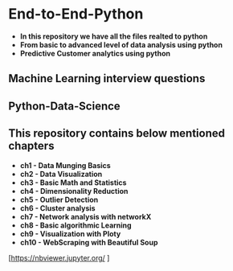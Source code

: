 # End-to-End-Python

- **In this repository we have all the files realted to python**
- **From basic to advanced level of data analysis using python**
- **Predictive Customer analytics using python**

## Machine Learning interview questions
## Python-Data-Science
## This repository contains below mentioned chapters
- **ch1 - Data Munging Basics**
- **ch2 - Data Visualization**
- **ch3 - Basic Math and Statistics**
- **ch4 - Dimensionality Reduction**
- **ch5 - Outlier Detection**
- **ch6 - Cluster analysis**
- **ch7 - Network analysis with networkX**
- **ch8 - Basic algorithmic Learning**
- **ch9 - Visualization with Ploty**
- **ch10 - WebScraping with Beautiful Soup**


[https://nbviewer.jupyter.org/ ]
